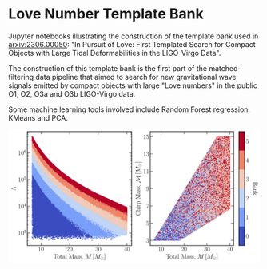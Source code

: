 # Love Number Template Bank

Jupyter notebooks illustrating the construction of the template bank used in [arxiv:2306.00050](https://arxiv.org/pdf/2306.00050.pdf): "In Pursuit of Love: First Templated Search for Compact Objects with Large Tidal Deformabilities in the LIGO-Virgo Data". 

The construction of this template bank is the first part of the matched-filtering data pipeline that aimed to search for new gravitational wave signals emitted by compact objects with large "Love numbers" in the public O1, O2, O3a and O3b LIGO-Virgo data. 

Some machine learning tools involved include Random Forest regression, KMeans and PCA.

![template bank parameters](https://github.com/hschia/love_search_bank/blob/main/bank_params.png)
